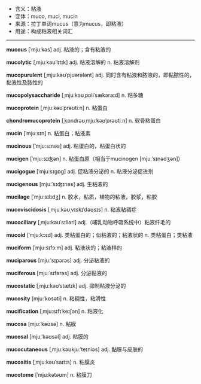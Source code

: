 - <span class="definition">含义：粘液</span>
- <span class="definition">变体：muco, muci, mucin</span>
- <span class="definition">来源：拉丁单词mucus（意为mucus，即粘液）</span>
- <span class="definition">用途：构成粘液相关词汇</span>


---


<span class="vocabulary">**mucous**</span> [ˈmjuːkəs] adj. 粘液的；含有粘液的

<span class="vocabulary">**mucolytic**</span> [ˌmjuːkəʊˈlɪtɪk] adj. 粘液溶解的 n. 粘液溶解剂

<span class="vocabulary">**mucopurulent**</span> [ˌmjuːkəʊˈpjʊərələnt] adj. 同时含有粘液和脓液的，即黏脓性的，黏液性及脓性的

<span class="vocabulary">**mucopolysaccharide**</span> [ˌmjuːkəʊˌpɒliˈsækəraɪd] n. 粘多糖

<span class="vocabulary">**mucoprotein**</span> [ˌmjuːkəʊˈprəʊtiːn] n. 粘蛋白

<span class="vocabulary">**chondromucoprotein**</span> [ˌkɒndrəʊˌmjuːkəʊˈprəʊtiːn] n. 软骨粘蛋白

<span class="vocabulary">**mucin**</span> [ˈmjuːsɪn] n. 粘蛋白；粘液素

<span class="vocabulary">**mucinous**</span> [ˈmju:sɪnəs] adj. 粘蛋白的，粘蛋白状的

<span class="vocabulary">**mucigen**</span> [ˈmju:sɪʤən] n. 粘蛋白原（相当于mucinogen [mjuːˈsɪnədʒən]）

<span class="vocabulary">**mucigogue**</span> [ˈmju:sɪgɒg] adj. 促粘液分泌的 n. 粘液分泌促进剂

<span class="vocabulary">**mucigenous**</span> [mju:ˈsɪʤɪnəs] adj. 生粘液的

<span class="vocabulary">**mucilage**</span> [ˈmjuːsɪlɪdʒ] n. 胶水，粘质，植物的粘液，胶浆，粘胶

<span class="vocabulary">**mucoviscidosis**</span> [ˌmjuːkəʊˌvɪskɪˈdəʊsɪs] n. 粘液粘稠症

<span class="vocabulary">**mucociliary**</span> [ˌmju:kəʊˈsɪliəri] adj.（哺乳动物呼吸系统中）粘液纤毛的

<span class="vocabulary">**mucoid**</span> [ˈmju:kɔɪd] adj. 类粘蛋白的；似粘液的；粘液状的 n. 类粘蛋白；类粘液 

<span class="vocabulary">**muciform**</span> [ˈmju:sɪfɔ:m] adj. 粘液状的；粘液样的

<span class="vocabulary">**muciparous**</span> [mjuːˈsɪpərəs] adj. 分泌粘液的

<span class="vocabulary">**muciferous**</span> [mjuːˈsɪfərəs] adj. 分泌黏液的

<span class="vocabulary">**mucostatic**</span> [ˌmju:kəʊˈstætɪk] adj. 抑制粘液分泌的

<span class="vocabulary">**mucosity**</span> [mju:ˈkɒsəti] n. 粘稠性，粘滑性

<span class="vocabulary">**mucification**</span> [ˌmju:sɪfɪˈkeɪʃən] n. 粘液化

<span class="vocabulary">**mucosa**</span> [mju:ˈkəʊsə] n. 粘膜

<span class="vocabulary">**mucosal**</span> [mjuːˈkəʊsəl] adj. 粘膜的

<span class="vocabulary">**mucocutaneous**</span> [ˌmjuːkəʊkjuːˈteɪniəs] adj. 黏膜与皮肤的

<span class="vocabulary">**mucositis**</span> [ˌmju:kəʊˈsaɪtɪs] n. 粘膜炎

<span class="vocabulary">**mucotome**</span> [ˈmju:kətəʊm] n. 粘膜刀

